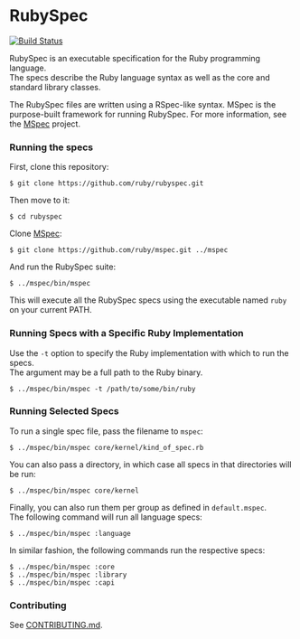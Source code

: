 # RubySpec

[![Build Status](https://travis-ci.org/ruby/rubyspec.svg)](https://travis-ci.org/ruby/rubyspec)

RubySpec is an executable specification for the Ruby programming language.  
The specs describe the Ruby language syntax as well as the core and standard library classes.

The RubySpec files are written using a RSpec-like syntax.
MSpec is the purpose-built framework for running RubySpec.
For more information, see the [MSpec](http://github.com/ruby/mspec) project.

### Running the specs

First, clone this repository:

    $ git clone https://github.com/ruby/rubyspec.git

Then move to it:

    $ cd rubyspec

Clone [MSpec](http://github.com/ruby/mspec):

    $ git clone https://github.com/ruby/mspec.git ../mspec

And run the RubySpec suite:

    $ ../mspec/bin/mspec

This will execute all the RubySpec specs using the executable named `ruby` on your current PATH.

### Running Specs with a Specific Ruby Implementation

Use the `-t` option to specify the Ruby implementation with which to run the specs.  
The argument may be a full path to the Ruby binary.

    $ ../mspec/bin/mspec -t /path/to/some/bin/ruby

### Running Selected Specs

To run a single spec file, pass the filename to `mspec`:

    $ ../mspec/bin/mspec core/kernel/kind_of_spec.rb

You can also pass a directory, in which case all specs in that directories will be run:

    $ ../mspec/bin/mspec core/kernel

Finally, you can also run them per group as defined in `default.mspec`.  
The following command will run all language specs:

    $ ../mspec/bin/mspec :language

In similar fashion, the following commands run the respective specs:

    $ ../mspec/bin/mspec :core
    $ ../mspec/bin/mspec :library
    $ ../mspec/bin/mspec :capi

### Contributing

See [CONTRIBUTING.md](https://github.com/ruby/rubyspec/blob/master/CONTRIBUTING.md).

